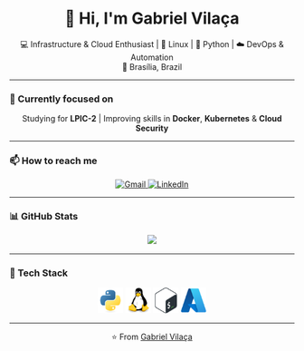 <h1 align="center">👋 Hi, I'm Gabriel Vilaça</h1>

<p align="center">
💻 Infrastructure & Cloud Enthusiast | 🐧 Linux | 🐍 Python | ☁️ DevOps & Automation<br>
📍 Brasília, Brazil
</p>

---

### 🎯 Currently focused on
<p align="center">
  Studying for <b>LPIC-2</b> | Improving skills in <b>Docker</b>, <b>Kubernetes</b> & <b>Cloud Security</b>
</p>

---

### 📫 How to reach me
<p align="center">
  <a href="mailto:gabriel.vilacadf@gmail.com">
    <img src="https://img.shields.io/badge/-Gmail-%23333?style=for-the-badge&logo=gmail&logoColor=white" alt="Gmail"/>
  </a>
  <a href="https://www.linkedin.com/in/gabriel-vilaça-417a42208/" target="_blank">
    <img src="https://img.shields.io/badge/-LinkedIn-%230077B5?style=for-the-badge&logo=linkedin&logoColor=white" alt="LinkedIn"/>
  </a>
</p>

---

### 📊 GitHub Stats
<div align="center">
  <a href="https://github.com/Gabrielvilaca">
    <img height="180em" src="https://github-readme-stats.vercel.app/api/top-langs/?username=Gabrielvilaca&layout=compact&langs_count=7&theme=gotham"/>
  </a>
</div>

---

### 🧰 Tech Stack
<p align="center">
  <img alt="Python" height="45" width="45" src="https://raw.githubusercontent.com/devicons/devicon/master/icons/python/python-original.svg">
  <img alt="Linux" height="45" width="45" src="https://raw.githubusercontent.com/devicons/devicon/master/icons/linux/linux-original.svg">
  <img alt="Bash" height="45" width="45" src="https://raw.githubusercontent.com/devicons/devicon/master/icons/bash/bash-original.svg">
  <img alt="Cloud" height="45" width="45" src="https://raw.githubusercontent.com/devicons/devicon/master/icons/azure/azure-original.svg">
</p>

---

<p align="center">⭐️ From <a href="https://github.com/Gabrielvilaca">Gabriel Vilaça</a></p>
